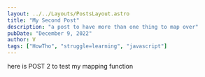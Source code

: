 ```yaml
---
layout: ../../Layouts/PostsLayout.astro
title: "My Second Post"
description: "a post to have more than one thing to map over"
pubDate: "December 9, 2022"
author: V
tags: ["HowTho", "struggle=learning", "javascript"]
---
```


here is POST 2 to test my mapping function

